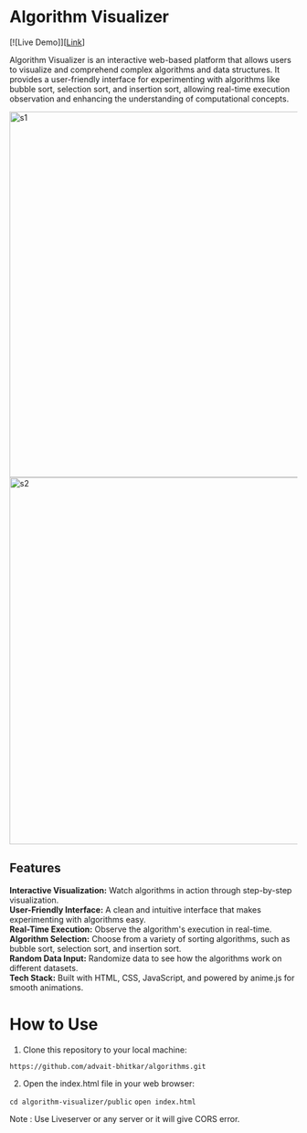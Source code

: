 # Algorithm Visualizer

[![Live Demo]][[Link](https://alogrithms.bhitkar.dev/)]

Algorithm Visualizer is an interactive web-based platform that allows users to visualize and comprehend complex algorithms and data structures. It provides a user-friendly interface for experimenting with algorithms like bubble sort, selection sort, and insertion sort, allowing real-time execution observation and enhancing the understanding of computational concepts.

<img width="640" alt="s1" src="https://github.com/advait-bhitkar/algorithms/assets/25331865/219cbe6c-8812-41f2-946c-f2a5628a671a">

<img width="642" alt="s2" src="https://github.com/advait-bhitkar/algorithms/assets/25331865/345adfff-8b1d-4249-8bf5-a23e257dfefb">


## Features
**Interactive Visualization:** Watch algorithms in action through step-by-step visualization.\
**User-Friendly Interface:** A clean and intuitive interface that makes experimenting with algorithms easy.\
**Real-Time Execution:** Observe the algorithm's execution in real-time.\
**Algorithm Selection:** Choose from a variety of sorting algorithms, such as bubble sort, selection sort, and insertion sort.\
**Random Data Input:** Randomize data to see how the algorithms work on different datasets.\
**Tech Stack:** Built with HTML, CSS, JavaScript, and powered by anime.js for smooth animations.

# How to Use

1. Clone this repository to your local machine:

`https://github.com/advait-bhitkar/algorithms.git`

2. Open the index.html file in your web browser:

`cd algorithm-visualizer/public`
`open index.html`

Note : Use Liveserver or any server or it will give CORS error.


